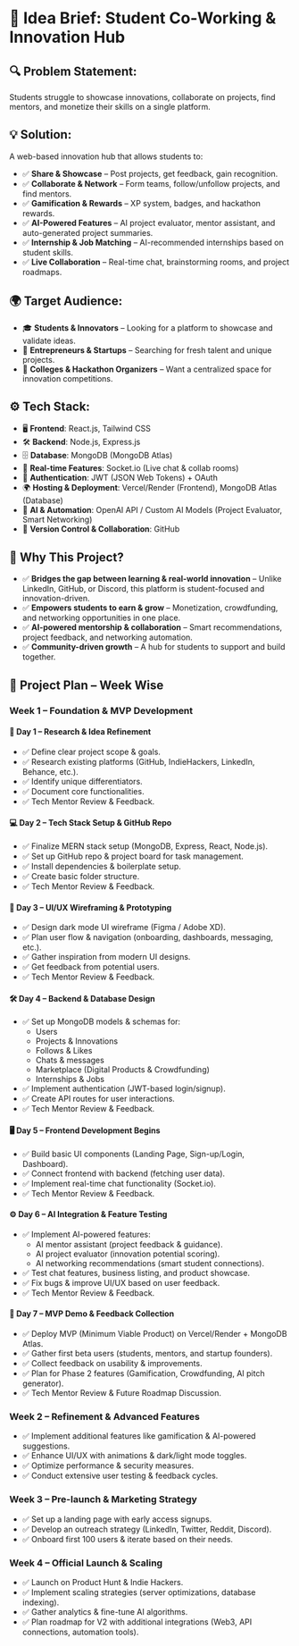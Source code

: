# 🚀 Idea Brief: Student Co-Working & Innovation Hub

## 🔍 Problem Statement:
Students struggle to showcase innovations, collaborate on projects, find mentors, and monetize their skills on a single platform.

## 💡 Solution:
A web-based innovation hub that allows students to:
- ✅ **Share & Showcase** – Post projects, get feedback, gain recognition.
- ✅ **Collaborate & Network** – Form teams, follow/unfollow projects, and find mentors.
- ✅ **Gamification & Rewards** – XP system, badges, and hackathon rewards.
- ✅ **AI-Powered Features** – AI project evaluator, mentor assistant, and auto-generated project summaries.
- ✅ **Internship & Job Matching** – AI-recommended internships based on student skills.
- ✅ **Live Collaboration** – Real-time chat, brainstorming rooms, and project roadmaps.

## 🌍 Target Audience:
- 🎓 **Students & Innovators** – Looking for a platform to showcase and validate ideas.
- 🤝 **Entrepreneurs & Startups** – Searching for fresh talent and unique projects.
- 🏫 **Colleges & Hackathon Organizers** – Want a centralized space for innovation competitions.

## ⚙️ Tech Stack:
- 🖥️ **Frontend**: React.js, Tailwind CSS
- 🛠️ **Backend**: Node.js, Express.js
- 🗄️ **Database**: MongoDB (MongoDB Atlas)
- 📢 **Real-time Features**: Socket.io (Live chat & collab rooms)
- 🔐 **Authentication**: JWT (JSON Web Tokens) + OAuth
- 🌍 **Hosting & Deployment**: Vercel/Render (Frontend), MongoDB Atlas (Database)
- 🤖 **AI & Automation**: OpenAI API / Custom AI Models (Project Evaluator, Smart Networking)
- 📜 **Version Control & Collaboration**: GitHub

## 🤔 Why This Project?
- ✅ **Bridges the gap between learning & real-world innovation** – Unlike LinkedIn, GitHub, or Discord, this platform is student-focused and innovation-driven.
- ✅ **Empowers students to earn & grow** – Monetization, crowdfunding, and networking opportunities in one place.
- ✅ **AI-powered mentorship & collaboration** – Smart recommendations, project feedback, and networking automation.
- ✅ **Community-driven growth** – A hub for students to support and build together.

## 📅 Project Plan – Week Wise

### **Week 1 – Foundation & MVP Development**
#### 🚀 **Day 1 – Research & Idea Refinement**
- ✅ Define clear project scope & goals.
- ✅ Research existing platforms (GitHub, IndieHackers, LinkedIn, Behance, etc.).
- ✅ Identify unique differentiators.
- ✅ Document core functionalities.
- ✅ Tech Mentor Review & Feedback.

#### 💻 **Day 2 – Tech Stack Setup & GitHub Repo**
- ✅ Finalize MERN stack setup (MongoDB, Express, React, Node.js).
- ✅ Set up GitHub repo & project board for task management.
- ✅ Install dependencies & boilerplate setup.
- ✅ Create basic folder structure.
- ✅ Tech Mentor Review & Feedback.

#### 📜 **Day 3 – UI/UX Wireframing & Prototyping**
- ✅ Design dark mode UI wireframe (Figma / Adobe XD).
- ✅ Plan user flow & navigation (onboarding, dashboards, messaging, etc.).
- ✅ Gather inspiration from modern UI designs.
- ✅ Get feedback from potential users.
- ✅ Tech Mentor Review & Feedback.

#### 🛠️ **Day 4 – Backend & Database Design**
- ✅ Set up MongoDB models & schemas for:
  - Users
  - Projects & Innovations
  - Follows & Likes
  - Chats & messages
  - Marketplace (Digital Products & Crowdfunding)
  - Internships & Jobs
- ✅ Implement authentication (JWT-based login/signup).
- ✅ Create API routes for user interactions.
- ✅ Tech Mentor Review & Feedback.

#### 🖥️ **Day 5 – Frontend Development Begins**
- ✅ Build basic UI components (Landing Page, Sign-up/Login, Dashboard).
- ✅ Connect frontend with backend (fetching user data).
- ✅ Implement real-time chat functionality (Socket.io).
- ✅ Tech Mentor Review & Feedback.

#### ⚙️ **Day 6 – AI Integration & Feature Testing**
- ✅ Implement AI-powered features:
  - AI mentor assistant (project feedback & guidance).
  - AI project evaluator (innovation potential scoring).
  - AI networking recommendations (smart student connections).
- ✅ Test chat features, business listing, and product showcase.
- ✅ Fix bugs & improve UI/UX based on user feedback.
- ✅ Tech Mentor Review & Feedback.

#### 📢 **Day 7 – MVP Demo & Feedback Collection**
- ✅ Deploy MVP (Minimum Viable Product) on Vercel/Render + MongoDB Atlas.
- ✅ Gather first beta users (students, mentors, and startup founders).
- ✅ Collect feedback on usability & improvements.
- ✅ Plan for Phase 2 features (Gamification, Crowdfunding, AI pitch generator).
- ✅ Tech Mentor Review & Future Roadmap Discussion.

### **Week 2 – Refinement & Advanced Features**
- ✅ Implement additional features like gamification & AI-powered suggestions.
- ✅ Enhance UI/UX with animations & dark/light mode toggles.
- ✅ Optimize performance & security measures.
- ✅ Conduct extensive user testing & feedback cycles.

### **Week 3 – Pre-launch & Marketing Strategy**
- ✅ Set up a landing page with early access signups.
- ✅ Develop an outreach strategy (LinkedIn, Twitter, Reddit, Discord).
- ✅ Onboard first 100 users & iterate based on their needs.

### **Week 4 – Official Launch & Scaling**
- ✅ Launch on Product Hunt & Indie Hackers.
- ✅ Implement scaling strategies (server optimizations, database indexing).
- ✅ Gather analytics & fine-tune AI algorithms.
- ✅ Plan roadmap for V2 with additional integrations (Web3, API connections, automation tools).

